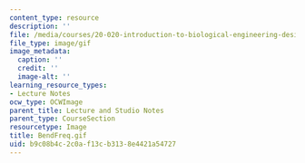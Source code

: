 ```yaml
---
content_type: resource
description: ''
file: /media/courses/20-020-introduction-to-biological-engineering-design-spring-2009/b9c08b4c2c0af13cb3138e4421a54727_BendFreq.gif
file_type: image/gif
image_metadata:
  caption: ''
  credit: ''
  image-alt: ''
learning_resource_types:
- Lecture Notes
ocw_type: OCWImage
parent_title: Lecture and Studio Notes
parent_type: CourseSection
resourcetype: Image
title: BendFreq.gif
uid: b9c08b4c-2c0a-f13c-b313-8e4421a54727
---
```

